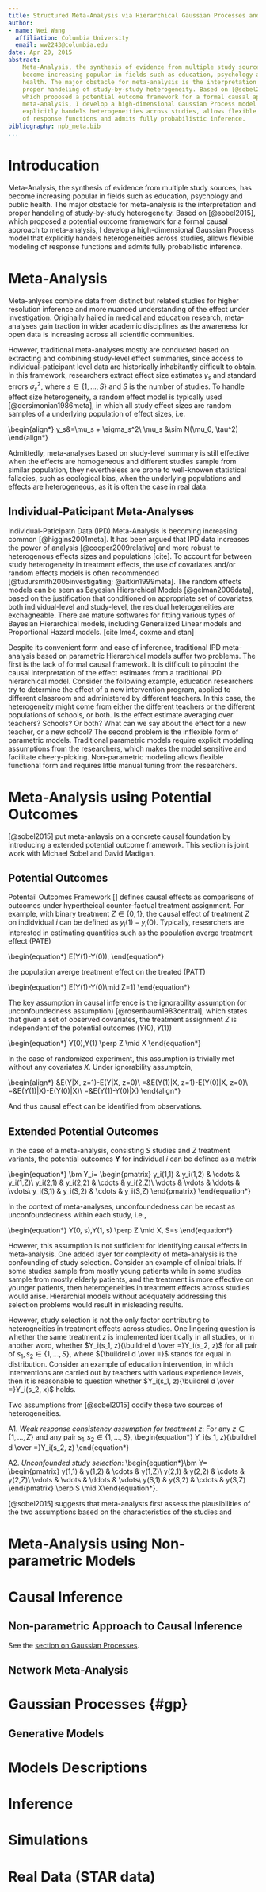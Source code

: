 ```yaml
---
title: Structured Meta-Analysis via Hierarchical Gaussian Processes and Potential Outcomes
author:
- name: Wei Wang
  affiliation: Columbia University
  email: ww2243@columbia.edu
date: Apr 20, 2015
abstract: 
    Meta-Analysis, the synthesis of evidence from multiple study sources, has
    become increasing popular in fields such as education, psychology and public
    health. The major obstacle for meta-analysis is the interpretation and
    proper handeling of study-by-study heterogeneity. Based on [@sobel2015],
    which proposed a potential outcome framework for a formal causal approach to
    meta-analysis, I develop a high-dimensional Gaussian Process model that
    explicitly handels heterogeneities across studies, allows flexible modeling
    of response functions and admits fully probabilistic inference.
bibliography: npb_meta.bib
...
```


# Introducation #

Meta-Analysis, the synthesis of evidence from multiple study sources, has become
increasing popular in fields such as education, psychology and public
health. The major obstacle for meta-analysis is the interpretation and proper
handeling of study-by-study heterogeneity. Based on [@sobel2015], which proposed
a potential outcome framework for a formal causal approach to meta-analysis, I
develop a high-dimensional Gaussian Process model that explicitly handels
heterogeneities across studies, allows flexible modeling of response functions
and admits fully probabilistic inference.

# Meta-Analysis #

Meta-anlyses combine data from distinct but related studies for higher
resolution inference and more nuanced understanding of the effect under
investigation. Originally hailed in medical and education research,
meta-analyses gain traction in wider academic disciplines as the awareness for
open data is increasing across all scientific communities.

However, traditional meta-analyses mostly are conducted based on extracting and
combining study-level effect summaries, since access to individual-paticipant
level data are historically inhabitantly difficult to obtain. In this framework,
researchers extract effect size estimates $y_s$ and standard errors
$\sigma_s^2$, where $s\in \{1,\ldots,S\}$ and $S$ is the number of studies. To
handle effect size heterogeneity, a random effect model is typically used
[@dersimonian1986meta], in which all study effect sizes are random samples of a
underlying population of effect sizes, i.e.

\begin{align*}
    y_s&=\mu_s + \sigma_s^2\\
    \mu_s &\sim N(\mu_0, \tau^2)
\end{align*}

Admittedly, meta-analyses based on study-level summary is still effective when
the effects are homogeneous and different studies sample from similar
population, they nevertheless are prone to well-knowen statistical fallacies,
such as ecological bias, when the underlying populations and effects are
heterogeneous, as it is often the case in real data.

## Individual-Paticipant Meta-Analyses ##

Individual-Paticipatn Data (IPD) Meta-Analysis is becoming increasing common
[@higgins2001meta]. It has been argued that IPD data increases the power of
analysis [@cooper2009relative] and more robust to heterogenous effects sizes and
populations [cite]. To account for between study heterogeneity in treatment
effects, the use of covariates and/or random effects models is often recommended
[@tudursmith2005investigating; @aitkin1999meta]. The random effects models can
be seen as Bayesian Hierarchical Models [@gelman2006data], based on the
justification that conditioned on appropriate set of covariates, both
individual-level and study-level, the residual heterogeneities are
exchagneable. There are mature softwares for fitting various types of Bayesian
Hierarchical models, including Generalized Linear models and Proportional Hazard
models. [cite lme4, coxme and stan]

Despite its convenient form and ease of inference, traditional IPD meta-analysis
based on parametric Hierarchical models suffer two problems. The first is the
lack of formal causal framework. It is difficult to pinpoint the causal
interpretation of the effect estimates from a traditional IPD hierarchical
model. Consider the following example, education researchers try to determine
the effect of a new intervention program, applied to different classroom and
administered by different teachers. In this case, the heterogeneity might come
from either the different teachers or the different populations of schools, or
both. Is the effect estimate averaging over teachers? Schools? Or both? What can
we say about the effect for a new teacher, or a new school? The second problem
is the inflexible form of parametric models. Traditional parametric models
require explicit modeling assumptions from the researchers, which makes the
model sensitive and facilitate cheery-picking. Non-parametric modeling allows
flexible functional form and requires little manual tuning from the researchers.

# Meta-Analysis using Potential Outcomes #

[@sobel2015] put meta-anlaysis on a concrete causal foundation by introducing a
extended potential outcome framework. This section is joint work with Michael
Sobel and David Madigan.

## Potential Outcomes ##

Potentail Outcomes Framework [] defines causal effects as comparisons of
outcomes under hypertheical counter-factual treatment assignment. For example,
with binary treatment $Z\in \{0,1\}$, the causal effect of treatment $Z$ on
indidvidual $i$ can be defined as $y_i(1)-y_i(0)$.  Typically, researchers are
interested in estimating quantities such as the population averge treatment
effect (PATE)

\begin{equation*} E(Y(1)-Y(0)), \end{equation*}

the population averge treatment effect on the treated (PATT)

\begin{equation*}
    E(Y(1)-Y(0)\mid Z=1)
\end{equation*}

The key assumption in causal inference is the ignorability assumption (or
unconfoundedness assumption) [@rosenbaum1983central], which states that given a
set of observed covariates, the treatment assignment $Z$ is independent of the
potential outcomes $(Y(0), Y(1))$

\begin{equation*}
    Y(0),Y(1) \perp Z \mid X
\end{equation*}

In the case of randomized experiment, this assumption is trivially met without
any covariates $X$. Under ignorability assumptoin, 

\begin{align*}
     &E(Y|X, z=1)-E(Y|X, z=0)\\
    =&E(Y(1)|X, z=1)-E(Y(0)|X, z=0)\\
    =&E(Y(1)|X)-E(Y(0)|X)\\
    =&E(Y(1)-Y(0)|X)
\end{align*}

And thus causal effect can be identified from observations.

## Extended Potential Outcomes ##

In the case of a meta-analysis, consisting $S$ studies and $Z$ treatment
variants, the potential outcomes $\bm Y$ for individual $i$ can be defined as a
matrix

\begin{equation*}
\bm Y_i=
\begin{pmatrix}
y_i(1,1) & y_i(1,2) & \cdots & y_i(1,Z)\\
y_i(2,1) & y_i(2,2) & \cdots & y_i(2,Z)\\
\vdots & \vdots & \ddots & \vdots\\
y_i(S,1) & y_i(S,2) & \cdots & y_i(S,Z)
\end{pmatrix}
\end{equation*}

In the context of meta-analyses, unconfoundedness can be recast as
unconfoundedness within each study, i.e.,

\begin{equation*}
    Y(0, s),Y(1, s) \perp Z \mid X, S=s
\end{equation*}

However, this assumption is not sufficient for identifying causal effects in
meta-analysis. One added layer for complexity of meta-analysis is the
confounding of study selection. Consider an example of clinical trials. If some
studies sample from mostly young patients while in some studies sample from
mostly elderly patients, and the treatment is more effective on younger
patients, then heterogeneities in treatment effects across studies would
arise. Hierarchial models without adequately addressing this selection problems
would result in misleading results.

However, study selection is not the only factor contributing to heterogneities
in treatment effects across studies. One lingering question is whether the same
treatment $z$ is implemented identically in all studies, or in another word,
whether $Y_i(s_1, z){\buildrel d \over =}Y_i(s_2, z)$ for all pair of $s_1, s_2
\in \{1,\dots, S\}$, where ${\buildrel d \over =}$ stands for equal in
distribution. Consider an example of education intervention, in which
interventions are carried out by teachers with various experience levels, then
it is reasonable to question whether $Y_i(s_1, z){\buildrel d \over =}Y_i(s_2,
x)$ holds.

Two assumptions from [@sobel2015] codify these two sources of heterogeneities.

A1.  _Weak response consistency assumption for treatment $z$_: For any
$z\in\{1,\dots,Z\}$ and any pair $s_1, s_2\in\{1,\ldots,S\}$,
\begin{equation*}
Y_i(s_1, z){\buildrel d \over =}Y_i(s_2, z)
\end{equation*}

A2.  _Unconfounded study selection_: \begin{equation*}\bm Y=
\begin{pmatrix}
y(1,1) & y(1,2) & \cdots & y(1,Z)\\
y(2,1) & y(2,2) & \cdots & y(2,Z)\\
\vdots & \vdots & \ddots & \vdots\\
y(S,1) & y(S,2) & \cdots & y(S,Z)
\end{pmatrix}
 \perp S \mid X\end{equation*}.

[@sobel2015] suggests that meta-analysts first assess the plausibilities of the
two assumptions based on the characteristics of the studies and

# Meta-Analysis using Non-parametric Models #

# Causal Inference #

## Non-parametric Approach to Causal Inference ##


See the [section on Gaussian Processes](#gp).

## Network Meta-Analysis ##

# Gaussian Processes {#gp} #

## Generative Models ##

# Models Descriptions #

# Inference #

# Simulations #

# Real Data (STAR data) #

